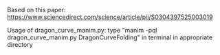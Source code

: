 Based on this paper: https://www.sciencedirect.com/science/article/pii/S0304397525003019

Usage of dragon_curve_manim.py: type "manim -pql dragon_curve_manim.py DragonCurveFolding" in terminal in appropriate directory
